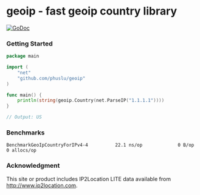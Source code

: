 # geoip - fast geoip country library

[![GoDoc](https://godoc.org/github.com/phuslu/geoip?status.svg)](http://godoc.org/github.com/phuslu/geoip)

### Getting Started

```go
package main

import (
	"net"
	"github.com/phuslu/geoip"
)

func main() {
	println(string(geoip.Country(net.ParseIP("1.1.1.1"))))
}

// Output: US
```

### Benchmarks
```
BenchmarkGeoIpCountryForIPv4-4          22.1 ns/op             0 B/op          0 allocs/op
```

### Acknowledgment
This site or product includes IP2Location LITE data available from http://www.ip2location.com.
